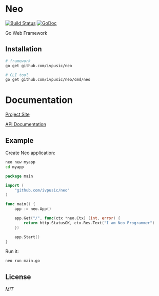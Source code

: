 Neo
====
[![Build Status](https://travis-ci.org/ivpusic/neo.svg?branch=master)](https://travis-ci.org/ivpusic/neo)
[![GoDoc](https://godoc.org/github.com/ivpusic/neo?status.svg)](https://godoc.org/github.com/ivpusic/neo)

Go Web Framework

## Installation

```bash
# framework
go get github.com/ivpusic/neo

# CLI tool
go get github.com/ivpusic/neo/cmd/neo
```

# Documentation
[Project Site](http://ivpusic.github.io/neo)

[API Documentation](http://godoc.org/github.com/ivpusic/neo)

## Example

Create Neo application:
```bash
neo new myapp
cd myapp
```

```Go
package main

import (
    "github.com/ivpusic/neo"
)

func main() {
    app := neo.App()

    app.Get("/", func(ctx *neo.Ctx) (int, error) {
        return http.StatusOK, ctx.Res.Text("I am Neo Programmer")
    })

    app.Start()
}
```

Run it:
```bash
neo run main.go
```

## License
*MIT*

